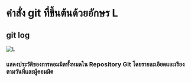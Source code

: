 # คำสั่ง git ที่ขึ้นต้นด้วยอักษร L

## git log

![L](https://github.com/65030179179Pattarapon/Git_A-Z_Mission_65030179/assets/144198506/c9ddefc7-f2b6-47c3-bd35-c89837af72f8)

### แสดงประวัติของการคอมมิตทั้งหมดใน Repository Git โดยรายละเอียดและเรียงตามวันที่และผู้คอมมิต
